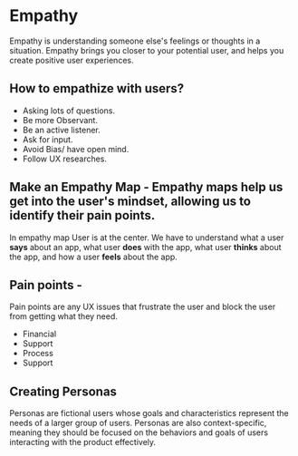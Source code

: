 # Empathy
Empathy is understanding someone else's feelings or thoughts in a situation. Empathy brings you closer to your potential user, and helps you create positive user experiences.

## How to empathize with users?
* Asking lots of questions.
* Be more Observant. 
* Be an active listener.
* Ask for input.
* Avoid Bias/ have open mind.
* Follow UX researches.


## Make an Empathy Map - Empathy maps help us get into the user's mindset, allowing us to identify their pain points.

In empathy map User is at the center. We have to understand what a user **says** about an app, what user **does** with the app, what user **thinks** about the app,  and how a user **feels** about the app. 

## Pain points - 
Pain points are any UX issues that frustrate the user and block the user from getting what they need.
* Financial
* Support
* Process
* Support

## Creating Personas 
Personas are fictional users whose goals and characteristics represent the needs of a larger group of users. Personas are also context-specific, meaning they should be focused on the behaviors and goals of users interacting with the product effectively.
